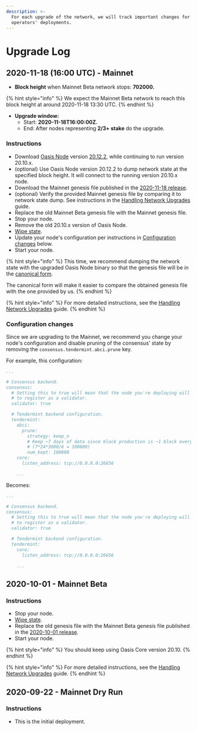 ```yaml
---
description: >-
  For each upgrade of the network, we will track important changes for node
  operators' deployments.
---
```


# Upgrade Log

## 2020-11-18 \(16:00 UTC\) - Mainnet

* **Block height** when Mainnet Beta network stops: **702000.**

{% hint style="info" %}
We expect the Mainnet Beta network to reach this block height at around 2020-11-18 13:30 UTC.
{% endhint %}

* **Upgrade window:**
  * Start: **2020-11-18T16:00:00Z.**
  * End: After nodes representing **2/3+ stake** do the upgrade.

### Instructions

* Download [Oasis Node](prerequisites/oasis-node.md) version [20.12.2](https://github.com/oasisprotocol/oasis-core/releases/tag/v20.12.2), while continuing to run version 20.10.x.
* \(optional\) Use Oasis Node version 20.12.2 to dump network state at the specified block height. It will connect to the running version 20.10.x node.
* Download the Mainnet genesis file published in the [2020-11-18 release](https://github.com/oasisprotocol/mainnet-artifacts/releases/tag/2020-11-18).
* \(optional\) Verify the provided Mainnet genesis file by comparing it to network state dump. See instructions in the [Handling Network Upgrades](maintenance-guides/handling-network-upgrades.md#download-and-verify-the-provided-genesis-file) guide.
* Replace the old Mainnet Beta genesis file with the Mainnet genesis file.
* Stop your node.
* Remove the old 20.10.x version of Oasis Node.
* [Wipe state](maintenance-guides/wiping-node-state.md#state-wipe-and-keep-node-identity).
* Update your node's configuration per instructions in [Configuration changes](upgrade-log.md#configuration-changes) below.
* Start your node.

{% hint style="info" %}
This time, we recommend dumping the network state with the upgraded Oasis Node binary so that the genesis file will be in the [canonical form](https://docs.oasis.dev/oasis-core/high-level-components/index/genesis#canonical-form).

The canonical form will make it easier to compare the obtained genesis file with the one provided by us.
{% endhint %}

{% hint style="info" %}
For more detailed instructions, see the [Handling Network Upgrades](maintenance-guides/handling-network-upgrades.md) guide.
{% endhint %}

### Configuration changes

Since we are upgrading to the Mainnet, we recommend you change your node's configuration and disable pruning of the consensus' state by removing the `consensus.tendermint.abci.prune` key.

For example, this configuration:

```yaml
...

# Consensus backend.
consensus:
  # Setting this to true will mean that the node you're deploying will attempt
  # to register as a validator.
  validator: true

  # Tendermint backend configuration.
  tendermint:
    abci:
      prune:
        strategy: keep_n
        # Keep ~7 days of data since block production is ~1 block every 6 seconds.
        # (7*24*3600/6 = 100800)
        num_kept: 100800
    core:
      listen_address: tcp://0.0.0.0:26656

    ...
```

Becomes:

```yaml
...

# Consensus backend.
consensus:
  # Setting this to true will mean that the node you're deploying will attempt
  # to register as a validator.
  validator: true

  # Tendermint backend configuration.
  tendermint:
    core:
      listen_address: tcp://0.0.0.0:26656

    ...
```

## 2020-10-01 - Mainnet Beta

### Instructions

* Stop your node.
* [Wipe state](maintenance-guides/wiping-node-state.md#state-wipe-and-keep-node-identity).
* Replace the old genesis file with the Mainnet Beta genesis file published in the [2020-10-01 release](https://github.com/oasisprotocol/mainnet-artifacts/releases/tag/2020-10-01).
* Start your node.

{% hint style="info" %}
You should keep using Oasis Core version 20.10.
{% endhint %}

{% hint style="info" %}
For more detailed instructions, see the [Handling Network Upgrades](maintenance-guides/handling-network-upgrades.md) guide.
{% endhint %}

## 2020-09-22 - Mainnet Dry Run

### Instructions

* This is the initial deployment.

